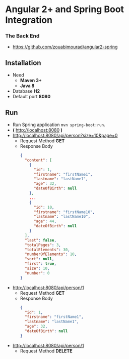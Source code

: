 # Angular 2+ and Spring Boot Integration

### The Back End
* https://github.com/zouabimourad/angular2-spring

## Installation
* Need
  * **Maven 3+**
  * **Java 8**
* Database **H2**
* Default port **8080**

## Run
* Run Spring application `mvn spring-boot:run`.
* **(** [http://localhost:8080](http://localhost:8080) **)**
* [http://localhost:8080/api/person?size=10&page=0](http://localhost:8080/api/person?size=10&page=0)
  * Request Method **GET**
  * Response Body
    ```json
    {
      "content": [
        {
          "id": 1,
          "firstname": "firstName1",
          "lastname": "lastName1",
          "age": 32,
          "dateOfBirth": null
        },
        ...
        {
          "id": 10,
          "firstname": "firstName10",
          "lastname": "lastName10",
          "age": 44,
          "dateOfBirth": null
        }
      ],
      "last": false,
      "totalPages": 3,
      "totalElements": 30,
      "numberOfElements": 10,
      "sort": null,
      "first": true,
      "size": 10,
      "number": 0
    }
    ```
* [http://localhost:8080/api/person/1](http://localhost:8080/api/person/1)
  * Request Method **GET**
  * Response Body
    ```json
    {
      "id": 1,
      "firstname": "firstName1",
      "lastname": "lastName1",
      "age": 32,
      "dateOfBirth": null
    }
    ```
* [http://localhost:8080/api/person/1](http://localhost:8080/api/person/1)
  * Request Method **DELETE**

